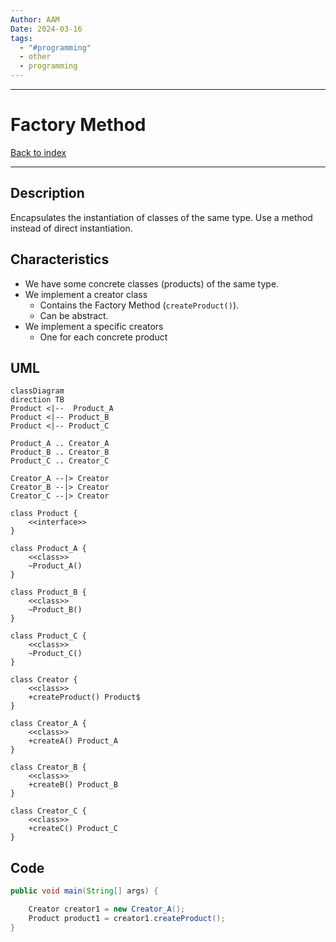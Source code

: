 ```yaml
---
Author: AAM
Date: 2024-03-16
tags:
  - "#programming"
  - other
  - programming
---
```

---
# Factory Method

[Back to index](../PATTERNS.md)

---

## Description

Encapsulates the instantiation of classes of the same type.
Use a method instead of direct instantiation.

## Characteristics

- We have some concrete classes (products) of the same type.
- We implement a creator class
	- Contains the Factory Method (`createProduct()`).
	- Can be abstract.
- We implement a specific creators
	- One for each concrete product

## UML

```mermaid
classDiagram
direction TB
Product <|--  Product_A
Product <|-- Product_B
Product <|-- Product_C

Product_A .. Creator_A
Product_B .. Creator_B
Product_C .. Creator_C

Creator_A --|> Creator
Creator_B --|> Creator
Creator_C --|> Creator

class Product {
	<<interface>>
}

class Product_A {
	<<class>>
	~Product_A()
}

class Product_B {
	<<class>>
	~Product_B()
}

class Product_C {
	<<class>>
	~Product_C()
}

class Creator {
	<<class>>
	+createProduct() Product$
}

class Creator_A {
	<<class>>
	+createA() Product_A
}

class Creator_B {
	<<class>>
	+createB() Product_B
}

class Creator_C {
	<<class>>
	+createC() Product_C
}

```

## Code

```java
public void main(String[] args) {

	Creator creator1 = new Creator_A();
	Product product1 = creator1.createProduct();
}
```